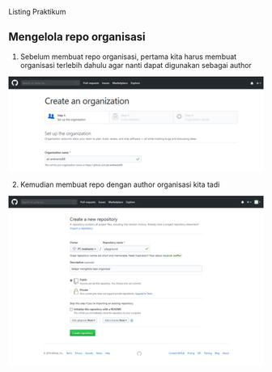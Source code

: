 Listing Praktikum

## Mengelola repo organisasi

1. Sebelum membuat repo organisasi, pertama kita harus membuat organisasi terlebih dahulu agar nanti dapat digunakan sebagai author

![Gambar langkah mengelola repo](pic/create-organization.png)

2. Kemudian membuat repo dengan author organisasi kita tadi

![Gambar langkah mengelola repo](pic\create-repo.png)
